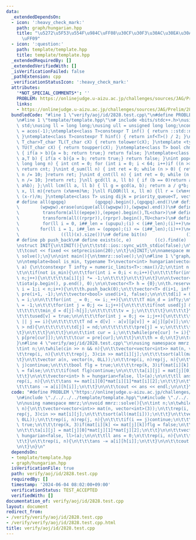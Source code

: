 ```yaml
---
data:
  _extendedDependsOn:
  - icon: ':heavy_check_mark:'
    path: graph/hungarian.hpp
    title: "\u5272\u5F53\u554F\u984C\uFF08\u30CF\u30F3\u30AC\u30EA\u30A2\u30F3\u6CD5\
      \uFF09"
  - icon: ':question:'
    path: template/template.hpp
    title: template/template.hpp
  _extendedRequiredBy: []
  _extendedVerifiedWith: []
  _isVerificationFailed: false
  _pathExtension: cpp
  _verificationStatusIcon: ':heavy_check_mark:'
  attributes:
    '*NOT_SPECIAL_COMMENTS*': ''
    PROBLEM: https://onlinejudge.u-aizu.ac.jp/challenges/sources/JAG/Prelim/2828
    links:
    - https://onlinejudge.u-aizu.ac.jp/challenges/sources/JAG/Prelim/2828
  bundledCode: "#line 1 \"verify/aoj/id/2828.test.cpp\"\n#define PROBLEM \"https://onlinejudge.u-aizu.ac.jp/challenges/sources/JAG/Prelim/2828\"\
    \n#line 1 \"template/template.hpp\"\n# include <bits/stdc++.h>\nusing namespace\
    \ std;\nusing ll = long long;\nusing ull = unsigned long long;\nconst double pi\
    \ = acos(-1);\ntemplate<class T>constexpr T inf() { return ::std::numeric_limits<T>::max();\
    \ }\ntemplate<class T>constexpr T hinf() { return inf<T>() / 2; }\ntemplate <typename\
    \ T_char>T_char TL(T_char cX) { return tolower(cX); }\ntemplate <typename T_char>T_char\
    \ TU(T_char cX) { return toupper(cX); }\ntemplate<class T> bool chmin(T& a,T b)\
    \ { if(a > b){a = b; return true;} return false; }\ntemplate<class T> bool chmax(T&\
    \ a,T b) { if(a < b){a = b; return true;} return false; }\nint popcnt(unsigned\
    \ long long n) { int cnt = 0; for (int i = 0; i < 64; i++)if ((n >> i) & 1)cnt++;\
    \ return cnt; }\nint d_sum(ll n) { int ret = 0; while (n > 0) { ret += n % 10;\
    \ n /= 10; }return ret; }\nint d_cnt(ll n) { int ret = 0; while (n > 0) { ret++;\
    \ n /= 10; }return ret; }\nll gcd(ll a, ll b) { if (b == 0)return a; return gcd(b,\
    \ a%b); };\nll lcm(ll a, ll b) { ll g = gcd(a, b); return a / g*b; };\nll MOD(ll\
    \ x, ll m){return (x%m+m)%m; }\nll FLOOR(ll x, ll m) {ll r = (x%m+m)%m; return\
    \ (x-r)/m; }\ntemplate<class T> using dijk = priority_queue<T, vector<T>, greater<T>>;\n\
    # define all(qpqpq)           (qpqpq).begin(),(qpqpq).end()\n# define UNIQUE(wpwpw)\
    \        (wpwpw).erase(unique(all((wpwpw))),(wpwpw).end())\n# define LOWER(epepe)\
    \         transform(all((epepe)),(epepe).begin(),TL<char>)\n# define UPPER(rprpr)\
    \         transform(all((rprpr)),(rprpr).begin(),TU<char>)\n# define rep(i,upupu)\
    \         for(ll i = 0, i##_len = (upupu);(i) < (i##_len);(i)++)\n# define reps(i,opopo)\
    \        for(ll i = 1, i##_len = (opopo);(i) <= (i##_len);(i)++)\n# define len(x)\
    \                ((ll)(x).size())\n# define bit(n)               (1LL << (n))\n\
    # define pb push_back\n# define exists(c, e)         ((c).find(e) != (c).end())\n\
    \nstruct INIT{\n\tINIT(){\n\t\tstd::ios::sync_with_stdio(false);\n\t\tstd::cin.tie(0);\n\
    \t\tcout << fixed << setprecision(20);\n\t}\n}INIT;\n\nnamespace mmrz {\n\tvoid\
    \ solve();\n}\n\nint main(){\n\tmmrz::solve();\n}\n#line 1 \"graph/hungarian.hpp\"\
    \n\ntemplate<bool is_min, typename T>\nvector<int> hungarian(vector<vector<T>>\
    \ a) {\n\tconstexpr T infty = numeric_limits<T>::max()/2;\n\tint n = (int)a.size();\n\
    \t\n\tif(not is_min){\n\t\tfor(int i = 0;i < n;i++){\n\t\t\tfor(int j = 0; j <\
    \ n;j++){\n\t\t\t\ta[i][j] *= -1;\n\t\t\t}\n\t\t}\n\t}\n\n\tvector<int> p(n);\n\
    \tiota(p.begin(), p.end(), 0);\n\n\tvector<T> h = {0};\n\th.reserve(n);\n\tfor(int\
    \ i = 1;i < n;i++){\n\t\th.push_back(0);\n\t\tvector<T> d(i+1, infty);\n\t\tvector<int>\
    \ pre(i+1, -1);\n\t\tvector<bool> used(i+1, false);\n\n\t\td[i] = 0;\n\t\tpre[i]\
    \ = i;\n\n\t\tfor(int _ = 0;_ <= i;_++){\n\t\t\tT min_d = infty;\n\t\t\tint v\
    \ = -1;\n\t\t\tfor(int j = 0;j <= i;j++){\n\t\t\t\tif(not used[j] && min_d > d[j]-h[j]){\n\
    \t\t\t\t\tmin_d = d[j]-h[j];\n\t\t\t\t\tv = j;\n\t\t\t\t}\n\t\t\t}\n\t\t\t\t\n\
    \t\t\tused[v] = true;\n\n\t\t\tfor(int j = 0;j <= i;j++){\n\t\t\t\tif(not used[j]\
    \ || j == i){\n\t\t\t\t\tT nd = d[v] - a[v][p[v]] + a[j][p[v]];\n\t\t\t\t\tif(d[j]\
    \ > nd){\n\t\t\t\t\t\td[j] = nd;\n\t\t\t\t\t\tpre[j] = v;\n\t\t\t\t\t}\n\t\t\t\
    \t}\n\t\t\t}\n\t\t}\n\n\t\tint cur = i;\n\t\twhile(pre[cur] != i){\n\t\t\tswap(p[cur],\
    \ p[pre[cur]]);\n\t\t\tcur = pre[cur];\n\t\t}\n\t\th = d;\n\t}\n\treturn p;\n\
    }\n#line 4 \"verify/aoj/id/2828.test.cpp\"\n\nusing namespace mmrz;\n\nvoid mmrz::solve(){\n\
    \tint n;\n\twhile(cin >> n && n){\n\t\tvector<vector<int>> mat(n, vector<int>(3));\n\
    \t\trep(i, n){\n\t\t\trep(j, 3)cin >> mat[i][j];\n\t\t\tsort(all(mat[i]));\n\t\
    \t}\n\t\tvector a(n, vector(n, 0LL));\n\t\trep(i, n)rep(j, n){\n\t\t\tif(i ==\
    \ j)continue;\n\t\t\tbool flg = true;\n\t\t\trep(k, 3)if(mat[i][k] <= mat[j][k])flg\
    \ = false;\n\t\t\tif(not flg)continue;\n\n\t\t\ta[i][j] = mat[j][0]*mat[j][1]*mat[j][2];\n\
    \t\t}\n\n\t\tvector<int> h = hungarian<false, ll>(a);\n\n\t\tll ans = 0;\n\t\t\
    rep(i, n){\n\t\t\tans += mat[i][0]*mat[i][1]*mat[i][2];\n\t\t}\n\t\trep(i, n){\n\
    \t\t\tans -= a[i][h[i]];\n\t\t}\n\n\t\tcout << ans << endl;\n\n\t}\n}\n"
  code: "#define PROBLEM \"https://onlinejudge.u-aizu.ac.jp/challenges/sources/JAG/Prelim/2828\"\
    \n#include \"./../../../template/template.hpp\"\n#include \"./../../../graph/hungarian.hpp\"\
    \n\nusing namespace mmrz;\n\nvoid mmrz::solve(){\n\tint n;\n\twhile(cin >> n &&\
    \ n){\n\t\tvector<vector<int>> mat(n, vector<int>(3));\n\t\trep(i, n){\n\t\t\t\
    rep(j, 3)cin >> mat[i][j];\n\t\t\tsort(all(mat[i]));\n\t\t}\n\t\tvector a(n, vector(n,\
    \ 0LL));\n\t\trep(i, n)rep(j, n){\n\t\t\tif(i == j)continue;\n\t\t\tbool flg =\
    \ true;\n\t\t\trep(k, 3)if(mat[i][k] <= mat[j][k])flg = false;\n\t\t\tif(not flg)continue;\n\
    \n\t\t\ta[i][j] = mat[j][0]*mat[j][1]*mat[j][2];\n\t\t}\n\n\t\tvector<int> h =\
    \ hungarian<false, ll>(a);\n\n\t\tll ans = 0;\n\t\trep(i, n){\n\t\t\tans += mat[i][0]*mat[i][1]*mat[i][2];\n\
    \t\t}\n\t\trep(i, n){\n\t\t\tans -= a[i][h[i]];\n\t\t}\n\n\t\tcout << ans << endl;\n\
    \n\t}\n}\n"
  dependsOn:
  - template/template.hpp
  - graph/hungarian.hpp
  isVerificationFile: true
  path: verify/aoj/id/2828.test.cpp
  requiredBy: []
  timestamp: '2024-06-04 08:02:00+09:00'
  verificationStatus: TEST_ACCEPTED
  verifiedWith: []
documentation_of: verify/aoj/id/2828.test.cpp
layout: document
redirect_from:
- /verify/verify/aoj/id/2828.test.cpp
- /verify/verify/aoj/id/2828.test.cpp.html
title: verify/aoj/id/2828.test.cpp
---
```

